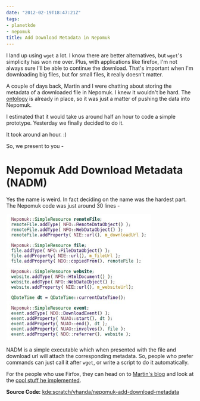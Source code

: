 ```yaml
---
date: "2012-02-19T18:47:21Z"
tags:
- planetkde
- nepomuk
title: Add Download Metadata in Nepomuk
---
```


I land up using `wget` a lot. I know there are better alternatives, but
`wget`'s simplicity has won me over. Plus, with applications like
firefox, I'm not always sure I'll be able to continue the download.
That's important when I'm downloading big files, but for small files, it
really doesn't matter.

A couple of days back, Martin and I were chatting about storing the
metadata of a downloaded file in Nepomuk. I knew it wouldn't be hard.
The [ontology][] is already in place, so it was just a matter of pushing
the data into Nepomuk.

I estimated that it would take us around half an hour to code a simple
prototype. Yesterday we finally decided to do it.

It took around an hour. :)

So, we present to you -

Nepomuk Add Download Metadata (NADM)
====================================

Yes the name is weird. In fact deciding on the name was the hardest
part. The Nepomuk code was just around 30 lines -

![image][]

NADM is a simple executable which when presented with the file and
download url will attach the corresponding metadata. So, people who
prefer commands can just call it after `wget`, or write a script to do
it automatically.

For the people who use Firfox, they can head on to [Martin's blog][] and
look at the [cool stuff he implemented][].

**Source Code:** [kde:scratch/vhanda/nepomuk-add-download-metadata][]

  [ontology]: http://oscaf.sourceforge.net/ndo.html
  [image]: /blog/images/2012/02/19/nepomuk-download-code.jpg
  [Martin's blog]: http://martys.typepad.com/
  [cool stuff he implemented]: http://martys.typepad.com/blog/2012/02/so-you-want-to-keep-the-url-of-downloaded-file-eh.html
  [kde:scratch/vhanda/nepomuk-add-download-metadata]: http://quickgit.kde.org/index.php?p=scratch%2Fvhanda%2Fnepomuk-add-download-metadata.git&a=summary